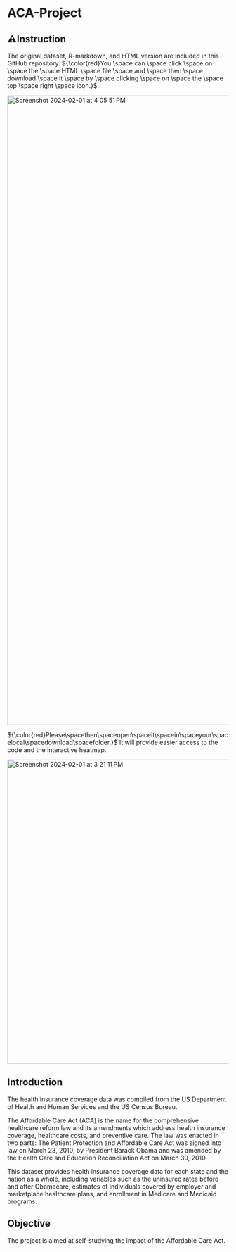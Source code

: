 # ACA-Project

## ⚠️Instruction
The original dataset, R-markdown, and HTML version are included in this GitHub repository. 
${\color{red}You \space can \space click \space on \space the \space HTML \space file \space and \space then \space download \space it \space by \space clicking \space on \space the \space top \space right \space icon.}$

<img width="1430" alt="Screenshot 2024-02-01 at 4 05 51 PM" src="https://github.com/EmilyGU810/ACA-Project/assets/130021542/ebe0d9bf-86bb-4ff9-83be-be256eb89560">

${\color{red}Please\spacethen\spaceopen\spaceit\spacein\spaceyour\spacelocal\spacedownload\spacefolder.}$
It will provide easier access to the code and the interactive heatmap.

<img width="691" alt="Screenshot 2024-02-01 at 3 21 11 PM" src="https://github.com/EmilyGU810/ACA-Project/assets/130021542/f3b0ccdc-dabb-4154-8c9c-515744d12868">

## Introduction
The health insurance coverage data was compiled from the US Department of Health and Human Services and the US Census Bureau.

The Affordable Care Act (ACA) is the name for the comprehensive healthcare reform law and its amendments which address health insurance coverage, healthcare costs, and preventive care. The law was enacted in two parts: The Patient Protection and Affordable Care Act was signed into law on March 23, 2010, by President Barack Obama and was amended by the Health Care and Education Reconciliation Act on March 30, 2010.

This dataset provides health insurance coverage data for each state and the nation as a whole, including variables such as the uninsured rates before and after Obamacare, estimates of individuals covered by employer and marketplace healthcare plans, and enrollment in Medicare and Medicaid programs.

## Objective
The project is aimed at self-studying the impact of the Affordable Care Act.


